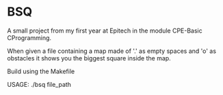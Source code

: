 # BSQ

A small project from my first year at Epitech in the module CPE-Basic CProgramming.

When given a file containing a map made of '.' as empty spaces and 'o' as obstacles it shows you the biggest square inside the map. 

Build using the Makefile

USAGE: ./bsq file_path

